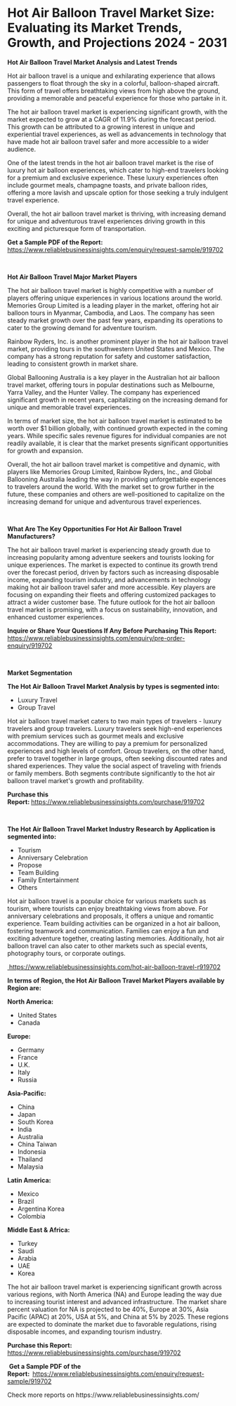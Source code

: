 <p><h1>Hot Air Balloon Travel Market Size: Evaluating its Market Trends, Growth, and Projections 2024 - 2031</h1></p><p><strong>Hot Air Balloon Travel Market Analysis and Latest Trends</strong></p>
<p><p>Hot air balloon travel is a unique and exhilarating experience that allows passengers to float through the sky in a colorful, balloon-shaped aircraft. This form of travel offers breathtaking views from high above the ground, providing a memorable and peaceful experience for those who partake in it.</p><p>The hot air balloon travel market is experiencing significant growth, with the market expected to grow at a CAGR of 11.9% during the forecast period. This growth can be attributed to a growing interest in unique and experiential travel experiences, as well as advancements in technology that have made hot air balloon travel safer and more accessible to a wider audience.</p><p>One of the latest trends in the hot air balloon travel market is the rise of luxury hot air balloon experiences, which cater to high-end travelers looking for a premium and exclusive experience. These luxury experiences often include gourmet meals, champagne toasts, and private balloon rides, offering a more lavish and upscale option for those seeking a truly indulgent travel experience.</p><p>Overall, the hot air balloon travel market is thriving, with increasing demand for unique and adventurous travel experiences driving growth in this exciting and picturesque form of transportation.</p></p>
<p><strong>Get a Sample PDF of the Report:&nbsp;</strong> <a href="https://www.reliablebusinessinsights.com/enquiry/request-sample/919702">https://www.reliablebusinessinsights.com/enquiry/request-sample/919702</a></p>
<p>&nbsp;</p>
<p><strong>Hot Air Balloon Travel Major Market Players</strong></p>
<p><p>The hot air balloon travel market is highly competitive with a number of players offering unique experiences in various locations around the world. Memories Group Limited is a leading player in the market, offering hot air balloon tours in Myanmar, Cambodia, and Laos. The company has seen steady market growth over the past few years, expanding its operations to cater to the growing demand for adventure tourism.</p><p>Rainbow Ryders, Inc. is another prominent player in the hot air balloon travel market, providing tours in the southwestern United States and Mexico. The company has a strong reputation for safety and customer satisfaction, leading to consistent growth in market share.</p><p>Global Ballooning Australia is a key player in the Australian hot air balloon travel market, offering tours in popular destinations such as Melbourne, Yarra Valley, and the Hunter Valley. The company has experienced significant growth in recent years, capitalizing on the increasing demand for unique and memorable travel experiences.</p><p>In terms of market size, the hot air balloon travel market is estimated to be worth over $1 billion globally, with continued growth expected in the coming years. While specific sales revenue figures for individual companies are not readily available, it is clear that the market presents significant opportunities for growth and expansion.</p><p>Overall, the hot air balloon travel market is competitive and dynamic, with players like Memories Group Limited, Rainbow Ryders, Inc., and Global Ballooning Australia leading the way in providing unforgettable experiences to travelers around the world. With the market set to grow further in the future, these companies and others are well-positioned to capitalize on the increasing demand for unique and adventurous travel experiences.</p></p>
<p>&nbsp;</p>
<p><strong>What Are The Key Opportunities For Hot Air Balloon Travel Manufacturers?</strong></p>
<p><p>The hot air balloon travel market is experiencing steady growth due to increasing popularity among adventure seekers and tourists looking for unique experiences. The market is expected to continue its growth trend over the forecast period, driven by factors such as increasing disposable income, expanding tourism industry, and advancements in technology making hot air balloon travel safer and more accessible. Key players are focusing on expanding their fleets and offering customized packages to attract a wider customer base. The future outlook for the hot air balloon travel market is promising, with a focus on sustainability, innovation, and enhanced customer experiences.</p></p>
<p><strong>Inquire or Share Your Questions If Any Before Purchasing This Report:</strong> <a href="https://www.reliablebusinessinsights.com/enquiry/pre-order-enquiry/919702">https://www.reliablebusinessinsights.com/enquiry/pre-order-enquiry/919702</a></p>
<p>&nbsp;</p>
<p><strong>Market Segmentation</strong></p>
<p><strong>The Hot Air Balloon Travel Market Analysis by types is segmented into:</strong></p>
<p><ul><li>Luxury Travel</li><li>Group Travel</li></ul></p>
<p><p>Hot air balloon travel market caters to two main types of travelers - luxury travelers and group travelers. Luxury travelers seek high-end experiences with premium services such as gourmet meals and exclusive accommodations. They are willing to pay a premium for personalized experiences and high levels of comfort. Group travelers, on the other hand, prefer to travel together in large groups, often seeking discounted rates and shared experiences. They value the social aspect of traveling with friends or family members. Both segments contribute significantly to the hot air balloon travel market's growth and profitability.</p></p>
<p><strong>Purchase this Report:&nbsp;</strong><a href="https://www.reliablebusinessinsights.com/purchase/919702">https://www.reliablebusinessinsights.com/purchase/919702</a></p>
<p>&nbsp;</p>
<p><strong>The Hot Air Balloon Travel Market Industry Research by Application is segmented into:</strong></p>
<p><ul><li>Tourism</li><li>Anniversary Celebration</li><li>Propose</li><li>Team Building</li><li>Family Entertainment</li><li>Others</li></ul></p>
<p><p>Hot air balloon travel is a popular choice for various markets such as tourism, where tourists can enjoy breathtaking views from above. For anniversary celebrations and proposals, it offers a unique and romantic experience. Team building activities can be organized in a hot air balloon, fostering teamwork and communication. Families can enjoy a fun and exciting adventure together, creating lasting memories. Additionally, hot air balloon travel can also cater to other markets such as special events, photography tours, or corporate outings.</p></p>
<p><a href="https://www.reliablebusinessinsights.com/hot-air-balloon-travel-r919702">&nbsp;https://www.reliablebusinessinsights.com/hot-air-balloon-travel-r919702</a></p>
<p><strong>In terms of Region, the Hot Air Balloon Travel Market Players available by Region are:</strong></p>
<p>
    <p> <strong> North America: </strong>
        <ul>
            <li>United States</li>
            <li>Canada</li>
        </ul>
        </p> 
    <p> <strong> Europe: </strong>
        <ul>
            <li>Germany</li>
            <li>France</li>
            <li>U.K.</li>
            <li>Italy</li>
            <li>Russia</li>
        </ul>
        </p> 
    <p> <strong> Asia-Pacific: </strong>
        <ul>
            <li>China</li>
            <li>Japan</li>
            <li>South Korea</li>
            <li>India</li>
            <li>Australia</li>
            <li>China Taiwan</li>
            <li>Indonesia</li>
            <li>Thailand</li>
            <li>Malaysia</li>
        </ul>
        </p> 
    <p> <strong> Latin America: </strong>
        <ul>
            <li>Mexico</li>
            <li>Brazil</li>
            <li>Argentina Korea</li>
            <li>Colombia</li>
        </ul>
        </p> 
    <p> <strong> Middle East & Africa: </strong>
        <ul>
            <li>Turkey</li>
            <li>Saudi</li>
            <li>Arabia</li>
            <li>UAE</li>
            <li>Korea</li>
        </ul>
    </p>
    </p>
<p><p>The hot air balloon travel market is experiencing significant growth across various regions, with North America (NA) and Europe leading the way due to increasing tourist interest and advanced infrastructure. The market share percent valuation for NA is projected to be 40%, Europe at 30%, Asia Pacific (APAC) at 20%, USA at 5%, and China at 5% by 2025. These regions are expected to dominate the market due to favorable regulations, rising disposable incomes, and expanding tourism industry.</p></p>
<p><strong>Purchase this Report: </strong><a href="https://www.reliablebusinessinsights.com/purchase/919702">https://www.reliablebusinessinsights.com/purchase/919702</a></p>
<p>&nbsp;<strong>Get a Sample PDF of the Report:&nbsp;&nbsp;</strong><a href="https://www.reliablebusinessinsights.com/enquiry/request-sample/919702">https://www.reliablebusinessinsights.com/enquiry/request-sample/919702</a></p>
<p><strong></strong></p>
<p>Check more reports on https://www.reliablebusinessinsights.com/</p>